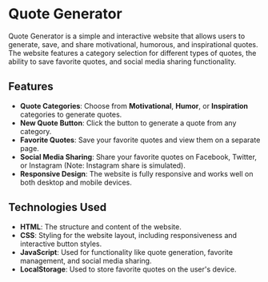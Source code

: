 # Quote Generator

Quote Generator is a simple and interactive website that allows users to generate, save, and share motivational, humorous, and inspirational quotes. The website features a category selection for different types of quotes, the ability to save favorite quotes, and social media sharing functionality.

## Features

- **Quote Categories**: Choose from **Motivational**, **Humor**, or **Inspiration** categories to generate quotes.
- **New Quote Button**: Click the button to generate a quote from any category.
- **Favorite Quotes**: Save your favorite quotes and view them on a separate page.
- **Social Media Sharing**: Share your favorite quotes on Facebook, Twitter, or Instagram (Note: Instagram share is simulated).
- **Responsive Design**: The website is fully responsive and works well on both desktop and mobile devices.

## Technologies Used

- **HTML**: The structure and content of the website.
- **CSS**: Styling for the website layout, including responsiveness and interactive button styles.
- **JavaScript**: Used for functionality like quote generation, favorite management, and social media sharing.
- **LocalStorage**: Used to store favorite quotes on the user's device.



